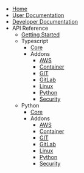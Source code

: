 * [Home](index.md)
* [User Documentation](user/)
* [Developer Documentation](dev/)
* API Reference
  * [Getting Started](api/index.md)
  * Typescript
    * [Core](api/root.typescript.md)
    * Addons
      * [AWS](api/aws.typescript.md)
      * [Container](api/container.typescript.md)
      * [GIT](api/git.typescript.md)
      * [GitLab](api/gitlab.typescript.md)
      * [Linux](api/linux.typescript.md)
      * [Python](api/python.typescript.md)
      * [Security](api/security.typescript.md)
  * Python
    * [Core](api/root.python.md)
    * Addons
      * [AWS](api/aws.python.md)
      * [Container](api/container.python.md)
      * [GIT](api/git.python.md)
      * [GitLab](api/gitlab.python.md)
      * [Linux](api/linux.python.md)
      * [Python](api/python.python.md)
      * [Security](api/security.python.md)
